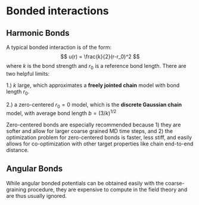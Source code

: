 # Bonded interactions
## Harmonic Bonds
A typical bonded interaction is of the form:
$$
u(r) = \frac{k}{2}(r-r_0)^2
$$
where $k$ is the bond strength and $r_0$ is a reference bond length. There are two helpful limits: 

1.) $k$ large, which approximates a **freely jointed chain** model with bond length $r_0$.

2.) a zero-centered $r_0=0$ model, which is the **discrete Gaussian chain** model, with average bond length $b=(3/k)^{1/2}$

Zero-centered bonds are especially recommended because 1) they are softer and allow for larger coarse grained MD time steps, and 2) the optimization problem for zero-centered bonds is faster, less stiff, and easily allows for co-optimization with other target properties like chain end-to-end distance.

## Angular Bonds
While angular bonded potentials can be obtained easily with the coarse-graining procedure, they are expensive to compute in the field theory and are thus usually ignored.

